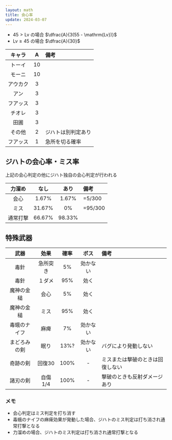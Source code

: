 ```yaml
---
layout: math
title: 会心率
update: 2024-03-07
---
```



* $45 \gt \mathrm{Lv}$ の場合
$\dfrac{A}{3(55 - \mathrm{Lv})}$
* $\mathrm{Lv} \ge 45$ の場合
$\dfrac{A}{30}$

| キャラ   | A  | 備考 |
|:--------:|:--:|:-----|
| トーイ   | 10 |
| モーニ   | 10 |
| アウカク |  3 |
| アン     |  3 |
| フアッス |  3 |
| チオレ   |  3 |
| 田圃     |  3 |
| その他   |  2 | ジハトは別判定あり |
| フアッス |  1 | 急所を切る確率 |


## ジハトの会心率・ミス率

上記の会心判定の他にジハト独自の会心判定が行われる

| 力溜め   | なし   | あり   | 備考 |
|:--------:|:------:|:------:|:-----|
| 会心     |  1.67% |  1.67% | =5/300 |
| ミス     | 31.67% |  0%    | =95/300 |
| 通常打撃 | 66.67% | 98.33% |


## 特殊武器

| 武器         | 効果     | 確率 | ボス | 備考 |
|:------------:|:--------:|:----:|:----:|:-----|
| 毒針         | 急所突き |  5%  | 効かない |
| 毒針         | １ダメ   | 95%  | 効く |
| 魔神の金槌   | 会心     |  5%  | 効く |
| 魔神の金槌   | ミス     | 95%  | 効く |
| 毒蛾のナイフ | 麻痺     |  7%  | 効かない |
| まどろみの剣 | 眠り     | 13%? | 効かない | バグにより発動しない |
| 奇跡の剣     | 回復30   | 100% | - | ミスまたは撃破のときは回復しない |
| 諸刃の剣     | 自傷1/4  | 100% | - | 撃破のときも反射ダメージあり |


### メモ

* 会心判定はミス判定を打ち消す
* 毒蛾のナイフの麻痺効果が発動した場合、ジハトのミス判定は打ち消され通常打撃となる
* 力溜めの場合、ジハトのミス判定は打ち消され通常打撃となる
